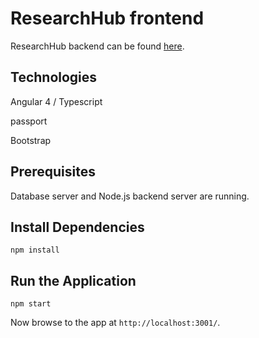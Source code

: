 # ResearchHub frontend

ResearchHub backend can be found [here](https://github.com/nagam11/ResearchHub-backend).

## Technologies

Angular 4 / Typescript 

passport

Bootstrap

## Prerequisites

Database server and Node.js backend server are running.

## Install Dependencies

```
npm install
```

## Run the Application

```
npm start
```

Now browse to the app at `http://localhost:3001/`.


